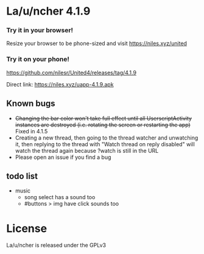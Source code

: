 # La/u/ncher 4.1.9

### Try it in your browser!
Resize your browser to be phone-sized and visit https://niles.xyz/united

### Try it on your phone!
https://github.com/nilesr/United4/releases/tag/4.1.9

Direct link: https://niles.xyz/uapp-4.1.9.apk

<span style="display: none;">
Google play store, sometimes a version behind: https://play.google.com/store/apps/details?id=com.angryburg.uapp
</span>

## Known bugs

 - ~~Changing the bar color won't take full effect until all UserscriptActivity instances are destroyed (i.e. rotating the screen or restarting the app)~~ Fixed in 4.1.5
 - Creating a new thread, then going to the thread watcher and unwatching it, then replying to the thread with "Watch thread on reply disabled" will watch the thread again because ?watch is still in the URL
 - Please open an issue if you find a bug

## todo list
- music
	- song select has a sound too
	- #buttons > img have click sounds too

# License

La/u/ncher is released under the GPLv3
